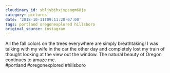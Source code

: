 ```yaml
---
cloudinary_id: sbljybjhxjxpsogm68je
category: pictures
date: '2018-10-11T09:11:20-07:00'
tags: portland oregonexplored hillsboro
original_source: instagram
---
```


All the fall colors on the trees everywhere are simply breathtaking! I was talking with my wife in the car the other day and completely lost my train of thought looking at the view out the window. The natural beauty of Oregon continues to amaze me.  
#portland #oregonexplored #hillsboro